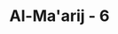 ---
title: "Al-Ma'arij - 6"
no: 6
arabic_no: ٦
ayah: اِنَّهُمْ يَرَوْنَهٗ بَعِيْدًاۙ
translation: "Mereka memandang (azab) itu jauh (mustahil). "
tafsir: "Kaum musyrik memandang bahwa azab itu mustahil terjadi, karena teperdaya oleh kesenangan dunia yang sifatnya sementara. Juga karena ilmu mereka sangat sedikit dan tidak mengindahkan petunjuk Allah."
---